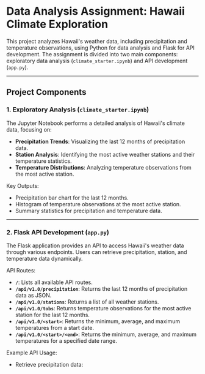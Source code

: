 # Data Analysis Assignment: Hawaii Climate Exploration

This project analyzes Hawaii's weather data, including precipitation and temperature observations, using Python for data analysis and Flask for API development. The assignment is divided into two main components: exploratory data analysis (`climate_starter.ipynb`) and API development (`app.py`).

---

## Project Components

### 1. Exploratory Analysis (`climate_starter.ipynb`)
The Jupyter Notebook performs a detailed analysis of Hawaii's climate data, focusing on:
- **Precipitation Trends**: Visualizing the last 12 months of precipitation data.
- **Station Analysis**: Identifying the most active weather stations and their temperature statistics.
- **Temperature Distributions**: Analyzing temperature observations from the most active station.

Key Outputs:
- Precipitation bar chart for the last 12 months.
- Histogram of temperature observations at the most active station.
- Summary statistics for precipitation and temperature data.

---

### 2. Flask API Development (`app.py`)
The Flask application provides an API to access Hawaii's weather data through various endpoints. Users can retrieve precipitation, station, and temperature data dynamically.

API Routes:
- **`/`**: Lists all available API routes.
- **`/api/v1.0/precipitation`**: Returns the last 12 months of precipitation data as JSON.
- **`/api/v1.0/stations`**: Returns a list of all weather stations.
- **`/api/v1.0/tobs`**: Returns temperature observations for the most active station for the last 12 months.
- **`/api/v1.0/<start>`**: Returns the minimum, average, and maximum temperatures from a start date.
- **`/api/v1.0/<start>/<end>`**: Returns the minimum, average, and maximum temperatures for a specified date range.

Example API Usage:
- Retrieve precipitation data:

